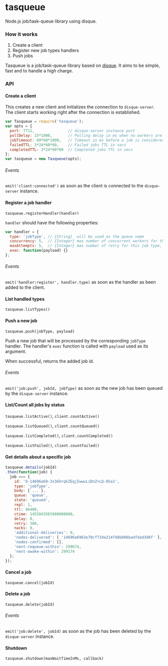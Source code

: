 # tasqueue

Node.js job/task-queue library using disque.

### How it works

1. Create a client
2. Register new job types handlers
3. Push jobs

Tasqueue is a job/task-queue library based on [disque](https://www.github.com/antirez/disque). It aims to be simple, fast and to handle a high charge.

### API

#### Create a client

This creates a new client and initializes the connection to `disque-server`. The client starts working right after the connection is established.
```JavaScript
var Tasqueue = require('tasqueue');
var opts = {
  port: 7711,               // disque-server instance port
  pollDelay: 15*1000,       // Polling delay in ms when no workers are available
  jobTimeout: 60*60*1000,   // Timeout in ms before a job is considered as failed
  failedTTL: 3*24*60*60,    // Failed jobs TTL in secs
  completedTTL: 3*24*60*60  // Completed jobs TTL in secs
};
var tasqueue = new Tasqueue(opts);
```

###### *Events*
`emit('client:connected')` as soon as the client is connected to the `disque-server` instance.

#### Register a job handler
`tasqueue.registerHandler(handler)`

`handler` should have the following properties:

```JavaScript
var handler = {
  type: 'jobType', // {String}  will be used as the queue name
  concurrency: 5,  // {Integer} max number of concurrent workers for this type
  maxAttempts: 5,  // {Integer} max number of retry for this job type, default = 1
  exec: function(payload) {}
};
```

###### *Events*
`emit('handler:register', handler.type)` as soon as the handler as been added to the client.

#### List handled types
`tasqueue.listTypes()`

#### Push a new job
`tasqueue.push(jobType, payload)`

Push a new job that will be processed by the corresponding `jobType` handler. The handler's `exec` function is called with `payload` used as its argument.

When successful, returns the added job id.

###### *Events*
`emit('job:push', jobId, jobType)` as soon as the new job has been queued by the `disque-server` instance.

#### List/Count all jobs by status
`tasqueue.listActive()`, `client.countActive()`

`tasqueue.listQueued()`, `client.countQueued()`

`tasqueue.listCompleted()`, `client.countCompleted()`

`tasqueue.listFailed()`, `client.countFailed()`

#### Get details about a specific job
```JavaScript
tasqueue.details(jobId)
.then(function(job) {
  job === {
    id: 'D-14696a69-3x3GhrqkZEqjIwwuLiDnZ+LQ-05a1',
    type: 'jobType',
    body: { ... },
    queue: 'queue',
    state: 'queued',
    repl: 1,
    ttl: 86400,
    ctime: 1455843565980000000,
    delay: 0,
    retry: 300,
    nacks: 0,
    'additional-deliveries': 0,
    'nodes-delivered': [ '14696a6963e70cf719a214f48b806ba4fdad3d6f' ],
    'nodes-confirmed': [],
    'next-requeue-within': 299674,
    'next-awake-within': 299174
  };
});
```

#### Cancel a job
`tasqueue.cancel(jobId)`

#### Delete a job
`tasqueue.delete(jobId)`

###### *Events*
`emit('job:delete', jobId)` as soon as the job has been deleted by the `disque-server` instance.

#### Shutdown
`tasqueue.shutdown(maxWaitTimeInMs, callback)`